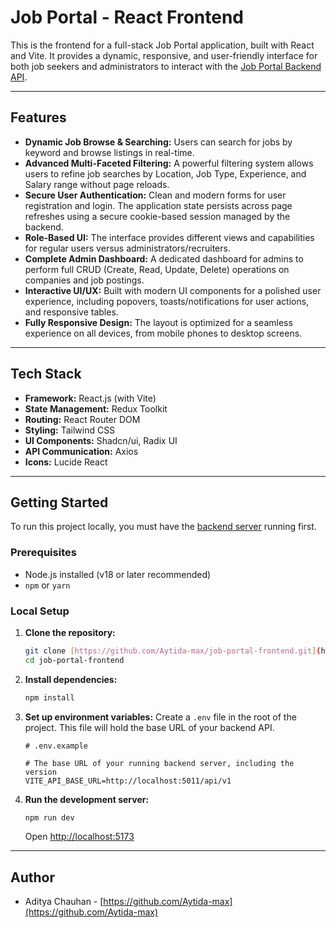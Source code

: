 # Job Portal - React Frontend

This is the frontend for a full-stack Job Portal application, built with React and Vite. It provides a dynamic, responsive, and user-friendly interface for both job seekers and administrators to interact with the [Job Portal Backend API](https://github.com/Aytida-max/job-portal-backend).



---

## Features

- **Dynamic Job Browse & Searching:** Users can search for jobs by keyword and browse listings in real-time.
- **Advanced Multi-Faceted Filtering:** A powerful filtering system allows users to refine job searches by Location, Job Type, Experience, and Salary range without page reloads.
- **Secure User Authentication:** Clean and modern forms for user registration and login. The application state persists across page refreshes using a secure cookie-based session managed by the backend.
- **Role-Based UI:** The interface provides different views and capabilities for regular users versus administrators/recruiters.
- **Complete Admin Dashboard:** A dedicated dashboard for admins to perform full CRUD (Create, Read, Update, Delete) operations on companies and job postings.
- **Interactive UI/UX:** Built with modern UI components for a polished user experience, including popovers, toasts/notifications for user actions, and responsive tables.
- **Fully Responsive Design:** The layout is optimized for a seamless experience on all devices, from mobile phones to desktop screens.

---

## Tech Stack

- **Framework:** React.js (with Vite)
- **State Management:** Redux Toolkit
- **Routing:** React Router DOM
- **Styling:** Tailwind CSS
- **UI Components:** Shadcn/ui, Radix UI
- **API Communication:** Axios
- **Icons:** Lucide React

---

## Getting Started

To run this project locally, you must have the [backend server](https://github.com/Aytida-max/job-portal-backend) running first.

### Prerequisites

- Node.js installed (v18 or later recommended)
- `npm` or `yarn`

### Local Setup

1.  **Clone the repository:**
    ```bash
    git clone [https://github.com/Aytida-max/job-portal-frontend.git](https://github.com/Aytida-max/job-portal-frontend.git)
    cd job-portal-frontend
    ```

2.  **Install dependencies:**
    ```bash
    npm install
    ```

3.  **Set up environment variables:**
    Create a `.env` file in the root of the project. This file will hold the base URL of your backend API.

    ```env
    # .env.example

    # The base URL of your running backend server, including the version
    VITE_API_BASE_URL=http://localhost:5011/api/v1
    ```

4.  **Run the development server:**
    ```bash
    npm run dev
    ```
    Open [http://localhost:5173](http://localhost:5173) 

---

## Author

- Aditya Chauhan - [https://github.com/Aytida-max](https://github.com/Aytida-max)
